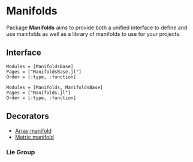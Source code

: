 # Manifolds

Package __Manifolds__ aims to provide both a unified interface to define and
use manifolds as well as a library of manifolds to use for your projects.

## Interface

```@autodocs
Modules = [ManifoldsBase]
Pages = ["ManifoldsBase.jl"]
Order = [:type, :function]
```

```@autodocs
Modules = [Manifolds, ManifoldsBase]
Pages = ["Manifolds.jl"]
Order = [:type, :function]
```

## Decorators

* [Array manifold](@ref)
* [Metric manifold](@ref)

### Lie Group
